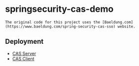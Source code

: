 # springsecurity-cas-demo
    The original code for this project uses the [Baeldung.com](https://www.baeldung.com/spring-security-cas-sso) website.
## Deployment
* [CAS Server](https://www.cnblogs.com/xiaobin-hlj80/p/9858216.html)
* [CAS Client](https://www.cnblogs.com/xiaobin-hlj80/p/9932021.html)